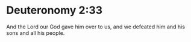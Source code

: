 # Deuteronomy 2:33

And the Lord our God gave him over to us, and we defeated him and his sons and all his people.
